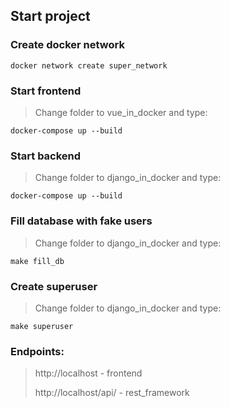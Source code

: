 ## Start project

### Create docker network
```shell
docker network create super_network
```

### Start frontend
> Change folder to vue_in_docker and type:
```shell
docker-compose up --build
```

### Start backend
> Change folder to django_in_docker and type:
```shell
docker-compose up --build
```

### Fill database with fake users
> Change folder to django_in_docker and type:
```shell
make fill_db
```

### Create superuser
> Change folder to django_in_docker and type:
```shell
make superuser
```

### Endpoints:
> http://localhost - frontend
>
> http://localhost/api/ - rest_framework

